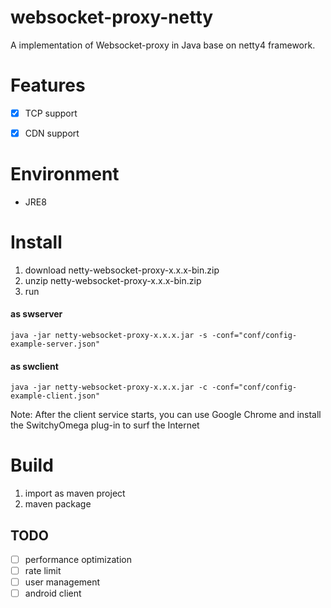 # websocket-proxy-netty
A  implementation of Websocket-proxy in Java base on netty4 framework.

# Features

- [x] TCP support
- [x] CDN support


# Environment
* JRE8

# Install
1. download netty-websocket-proxy-x.x.x-bin.zip
2. unzip netty-websocket-proxy-x.x.x-bin.zip
3. run
#### as swserver
```
java -jar netty-websocket-proxy-x.x.x.jar -s -conf="conf/config-example-server.json"
```
#### as swclient
```
java -jar netty-websocket-proxy-x.x.x.jar -c -conf="conf/config-example-client.json"
```
  Note: After the client service starts, you can use Google Chrome and install the SwitchyOmega plug-in to surf the Internet

# Build
1. import as maven project
2. maven package

## TODO
* [ ] performance optimization
* [ ] rate limit
* [ ] user management
* [ ] android client
